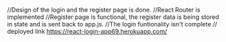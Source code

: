 //Design of the login and the register page is done. 
//React Router is implemented
//Register page is functional, the register data is being stored in state and is sent back to app.js.
//The login funtionality isn't complete
// deployed link https://react-login-app69.herokuapp.com/

